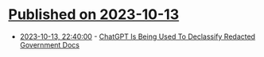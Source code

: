 # [Published on 2023-10-13](index.md)

* [2023-10-13, 22:40:00](https://slashdot.org/story/23/10/13/2034249/chatgpt-is-being-used-to-declassify-redacted-government-docs?utm_source=rss1.0mainlinkanon&utm_medium=feed) - [ChatGPT Is Being Used To Declassify Redacted Government Docs](https://slashdot.org/story/23/10/13/2034249/chatgpt-is-being-used-to-declassify-redacted-government-docs?utm_source=rss1.0mainlinkanon&utm_medium=feed)
